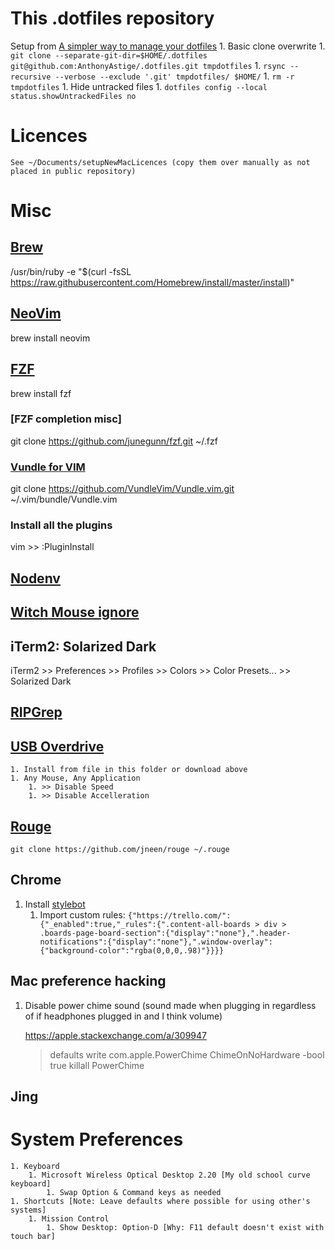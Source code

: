 # This .dotfiles repository

Setup from [A simpler way to manage your dotfiles](https://www.anand-iyer.com/blog/2018/a-simpler-way-to-manage-your-dotfiles.html)
	1. Basic clone overwrite
		1. `git clone --separate-git-dir=$HOME/.dotfiles git@github.com:AnthonyAstige/.dotfiles.git tmpdotfiles`
		1. `rsync --recursive --verbose --exclude '.git' tmpdotfiles/ $HOME/`
		1. `rm -r tmpdotfiles`
	1. Hide untracked files
		1. `dotfiles config --local status.showUntrackedFiles no`

# Licences
    See ~/Documents/setupNewMacLicences (copy them over manually as not placed in public repository)

# Misc

## [Brew](https://brew.sh/)

/usr/bin/ruby -e "$(curl -fsSL https://raw.githubusercontent.com/Homebrew/install/master/install)"

## [NeoVim](https://github.com/neovim/neovim/wiki/Installing-Neovim)

brew install neovim

## [FZF](https://github.com/junegunn/fzf)

brew install fzf

### [FZF completion misc]

git clone https://github.com/junegunn/fzf.git ~/.fzf

### [Vundle for VIM](https://github.com/VundleVim/Vundle.vim)

git clone https://github.com/VundleVim/Vundle.vim.git ~/.vim/bundle/Vundle.vim

### Install all the plugins

vim >> :PluginInstall

## [Nodenv](https://github.com/nodenv/nodenv#installation)

## [Witch Mouse ignore](https://manytricks.com/osticket/kb/faq.php?id=109)

## iTerm2: Solarized Dark

iTerm2 >> Preferences >> Profiles >> Colors >> Color Presets... >> Solarized Dark

## [RIPGrep](https://github.com/BurntSushi/ripgrep#installation)

## [USB Overdrive](http://www.usboverdrive.com/USBOverdrive/Download.html)

    1. Install from file in this folder or download above
    1. Any Mouse, Any Application
        1. >> Disable Speed
        1. >> Disable Accelleration

## [Rouge](https://github.com/jneen/rouge)
    git clone https://github.com/jneen/rouge ~/.rouge

## Chrome

1. Install [stylebot](https://chrome.google.com/webstore/detail/stylebot/oiaejidbmkiecgbjeifoejpgmdaleoha)
    1. Import custom rules: `{"https://trello.com/":{"_enabled":true,"_rules":{".content-all-boards > div > .boards-page-board-section":{"display":"none"},".header-notifications":{"display":"none"},".window-overlay":{"background-color":"rgba(0,0,0,.98)"}}}}`

## Mac preference hacking

1. Disable power chime sound (sound made when plugging in regardless of if headphones plugged in and I think volume)

    https://apple.stackexchange.com/a/309947

    > defaults write com.apple.PowerChime ChimeOnNoHardware -bool true
    > killall PowerChime

## Jing

# System Preferences

	1. Keyboard
        1. Microsoft Wireless Optical Desktop 2.20 [My old school curve keyboard]
            1. Swap Option & Command keys as needed
	1. Shortcuts [Note: Leave defaults where possible for using other's systems]
        1. Mission Control
            1. Show Desktop: Option-D [Why: F11 default doesn't exist with touch bar]
